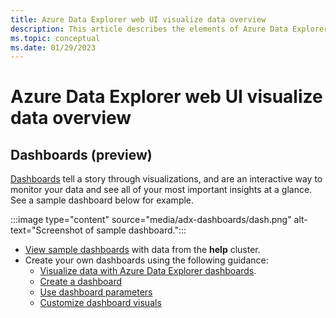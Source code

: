 ```yaml
---
title: Azure Data Explorer web UI visualize data overview
description: This article describes the elements of Azure Data Explorer web UI related to data visualization.
ms.topic: conceptual
ms.date: 01/29/2023
---
```


# Azure Data Explorer web UI visualize data overview

## Dashboards (preview)

[Dashboards](https://dataexplorer.azure.com/dashboards) tell a story through visualizations, and are an interactive way to monitor your data and see all of your most important insights at a glance. See a sample dashboard below for example.

:::image type="content" source="media/adx-dashboards/dash.png" alt-text="Screenshot of sample dashboard.":::

* [View sample dashboards](web-ui-samples-gallery.md#explore-sample-dashboards) with data from the **help** cluster.
* Create your own dashboards using the following guidance:
  * [Visualize data with Azure Data Explorer dashboards](azure-data-explorer-dashboards.md).
  * [Create a dashboard](azure-data-explorer-dashboards.md#create-a-dashboard)
  * [Use dashboard parameters](dashboard-parameters.md)
  * [Customize dashboard visuals](dashboard-customize-visuals.md)

